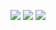 ![](http://github-profile-summary-cards.vercel.app/api/cards/profile-details?username=vimevi&theme=default)
![](http://github-profile-summary-cards.vercel.app/api/cards/repos-per-language?username=vimevi&theme=default)
![](http://github-profile-summary-cards.vercel.app/api/cards/productive-time?username=vimevi&theme=default&utcOffset=8)
